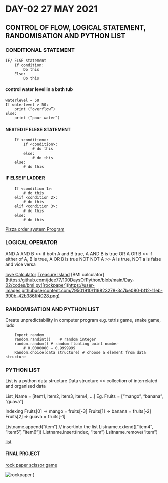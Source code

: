 # DAY-02 27 MAY 2021
## CONTROL OF FLOW, LOGICAL STATEMENT, RANDOMISATION AND PYTHON LIST 

### CONDITIONAL STATEMENT 
	IF/ ELSE statement
		If condition:
			Do this
		Else: 
			Do this 
#### control water level in a bath tub
	waterlevel = 50
	If waterlevel > 50:
		print (“overflow”)
	Else:
		print (“pour water”)

#### NESTED IF ELESE STATEMENT
		If <condition>:
			If <condition>:
				# do this
			else:
				# do this
		else:
			# do this

#### IF ELSE IF LADDER 
		If <condition 1>:
			# do this
		elif <condition 2>:
			# do this
		elif <condition 3>:
			# do this
		else:
			# do this
      
[Pizza order system Program](https://github.com/jdee77/100DaysOfPython/blob/main/Day-02/codes/pizzaorder.py)

	 
### LOGICAL OPERATOR 
AND 		A AND B >> if both A and B true, A AND B is true
OR		A OR B	>> if either of A, B is true, A OR B is true
NOT		NOT A	>> A is true, NOT a is false and vice versa

[love Calculator](https://github.com/jdee77/100DaysOfPython/blob/main/Day-02/codes/love%20calculator.py)
[Treasure Island](https://github.com/jdee77/100DaysOfPython/blob/main/Day-02/codes/treasureisland.py)
[BMI calculator](https://github.com/jdee77/100DaysOfPython/blob/main/Day-02/codes/bmi.py![rockpaper](https://user-images.githubusercontent.com/79501910/119823278-3c7be080-bf12-11eb-990b-42b386ff4028.png)

### RANDOMISATION AND PYTHON LIST
Create unpredictability in computer program e.g. tetris game, snake game, ludo
	
		Import random
		random.randint()	# random integer
		random.random()	# random floating point number 
			# 0.0000000 – 0.9999999
		Random.choice(data structure) # choose a element from data structure
	
### PYTHON LIST 
List is a python data structure
Data structure >> collection of interrelated and organised data 
		
List_Name = [item1, item2, item3, item4, …]
Eg. Fruits = [“mango”, “banana”, “guava”]	
	
Indexing 
		Fruits[0] =>   	mango	= fruits[-3]
		Fruits[1] =>	banana = fruits[-2]
		Fruits[2] => 	guava  	=  fruits[-1]

   Listname.append(“item”) 	// insertinto the list 
    Listname.extend([“item4”, ”item5”, ”item6”])
		Listname.insert(index, “item”)
		Lsitname.remove(“item”)
		
[list](https://github.com/jdee77/100DaysOfPython/blob/main/Day-02/codes/list.py)

#### FINAL PROJECT
[rock paper scissor game](https://github.com/jdee77/100DaysOfPython/tree/main/Day-02/rockPaperScissor)


![rockpaper](https://user-images.githubusercontent.com/79501910/119823334-4f8eb080-bf12-11eb-9cb8-ac7a5203b2a8.png)
)
